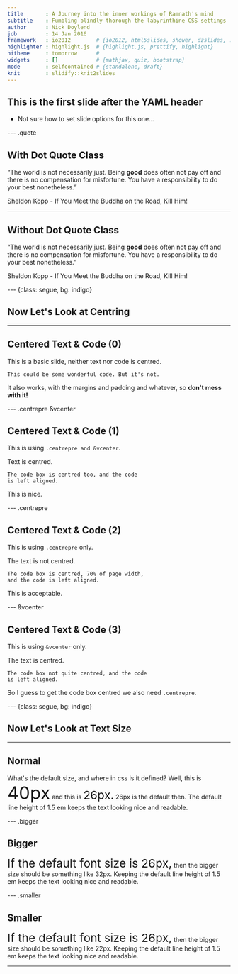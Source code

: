 ```yaml
---
title       : A Journey into the inner workings of Ramnath's mind
subtitle    : Fumbling blindly thorough the labyrinthine CSS settings
author      : Nick Doylend
job         : 14 Jan 2016
framework   : io2012        # {io2012, html5slides, shower, dzslides, ...}
highlighter : highlight.js  # {highlight.js, prettify, highlight}
hitheme     : tomorrow      # 
widgets     : []            # {mathjax, quiz, bootstrap}
mode        : selfcontained # {standalone, draft}
knit        : slidify::knit2slides
---
```


## This is the first slide after the YAML header

* Not sure how to set <span class='italic'>slide options</span> for this one...

--- .quote

## With Dot Quote Class

<q>The world is not necessarily just. Being <strong>good</strong> does often not pay off and there is no compensation for misfortune. You have a responsibility to do your best nonetheless.</q>

<span class='italic'>Sheldon Kopp - If You Meet the Buddha on the Road, Kill Him!</span>

---

## Without Dot Quote Class

<q>The world is not necessarily just. Being <strong>good</strong> does often not pay off and there is no compensation for misfortune. You have a responsibility to do your best nonetheless.</q>

<span class='italic'>Sheldon Kopp - If You Meet the Buddha on the Road, Kill Him!</span>

--- {class: segue, bg: indigo}

## Now Let's Look at Centring

---

## Centered Text & Code (0)

This is a basic slide, neither text nor code is centred.

```{}
This could be some wonderful code. But it's not.
```

It also works, with the margins and padding and whatever, so <strong>don't mess with it!</strong>

--- .centrepre &vcenter

## Centered Text & Code (1)

This is using `.centrepre and &vcenter`.

Text is centred.

```{}
The code box is centred too, and the code
is left aligned.
```

This is nice.

--- .centrepre 

## Centered Text & Code (2)

This is using `.centrepre` only.

The text is not centred.

```{}
The code box is centred, 70% of page width,
and the code is left aligned.
```

This is acceptable.

--- &vcenter

## Centered Text & Code (3)

This is using `&vcenter` only.

The text is centred.

```{}
The code box not quite centred, and the code
is left aligned.
```

So I guess to get the code box centred we also need `.centrepre`.

--- {class: segue, bg: indigo}

## Now Let's Look at Text Size

---

## Normal

What's the default size, and where in css is it defined?
Well, this is <span style='font-size: 40px'>40px</span> and this is <span style='font-size: 26px'>26px.</span> 26px is the default then. The default line height of 1.5 em keeps the text looking nice and readable.

--- .bigger

## Bigger

<span style='font-size: 26px'>If the default font size is 26px,</span> then the bigger size should be something like 32px. Keeping the default line height of 1.5 em keeps the text looking nice and readable.

--- .smaller

## Smaller

<span style='font-size: 26px'>If the default font size is 26px,</span> then the bigger size should be something like 22px. Keeping the default line height of 1.5 em keeps the text looking nice and readable.

---
